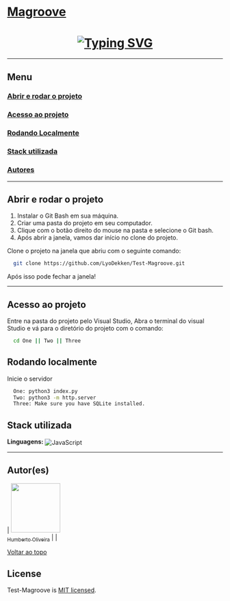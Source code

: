 <a id="Excercise-Magroove"></a>

# [Magroove](#Magroove)

# <h1 align="center"> [![Typing SVG](<https://readme-typing-svg.herokuapp.com/?color=ffffff&size=35&center=true&vCenter=true&width=1000&lines=Seja+bem+vindo(a)>)](https://git.io/typing-svg) </h1>

---

## Menu

### [Abrir e rodar o projeto](#abrir_e_rodar_o_projeto)

### [Acesso ao projeto](#acesso_ao_projeto)

### [Rodando Localmente](#rodando_localmente)

### [Stack utilizada](#stack_utilizada)

### [Autores](#autores)

---

<a id="abrir_e_rodar_o_projeto"></a>

## Abrir e rodar o projeto

1. Instalar o Git Bash em sua máquina. <br>
2. Criar uma pasta do projeto em seu computador. <br>
3. Clique com o botão direito do mouse na pasta e selecione o Git bash. <br>
4. Após abrir a janela, vamos dar início no clone do projeto.<br>

Clone o projeto na janela que abriu com o seguinte comando:

```bash
  git clone https://github.com/LyoDekken/Test-Magroove.git
```

Após isso pode fechar a janela!

---

<a id="acesso_ao_projeto"></a>

## Acesso ao projeto

Entre na pasta do projeto pelo Visual Studio, Abra o terminal do visual Studio e
vá para o diretório do projeto com o comando:

```bash
  cd One || Two || Three
```

<a id="rodando_localmente"></a>

## Rodando localmente

Inicie o servidor

```bash
  One: python3 index.py
  Two: python3 -m http.server
  Three: Make sure you have SQLite installed.

```

<a id="stack_utilizada"></a>

## Stack utilizada

**Linguagens:**
<img align="center" alt="JavaScript" src="https://img.shields.io/badge/-JavaScript-blue?style=for-the-badge&logo=typescript&message=JavaScript&color=blue&logoColor=white">

---

<a id="autores"></a>

## Autor(es)

| [<img src="https://avatars.githubusercontent.com/u/96363582?v=4" width=115><br><sub>Humberto Oliveira</sub>](https://github.com/LyoDekken) |
| 

[Voltar ao topo](#Magroove)

## License

Test-Magroove is [MIT licensed](LICENSE).
